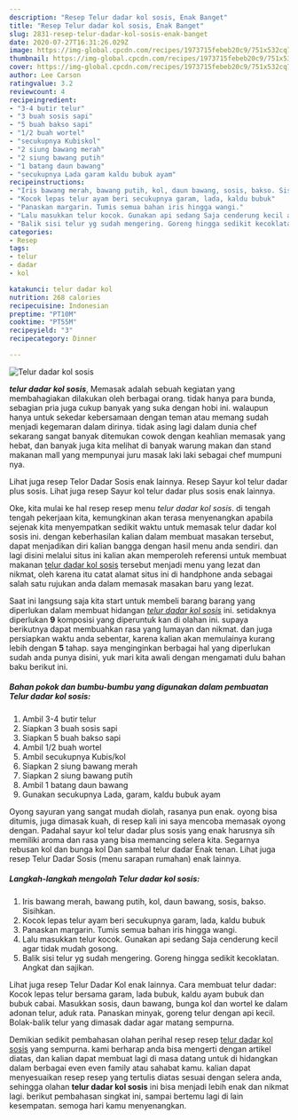 ```yaml
---
description: "Resep Telur dadar kol sosis, Enak Banget"
title: "Resep Telur dadar kol sosis, Enak Banget"
slug: 2831-resep-telur-dadar-kol-sosis-enak-banget
date: 2020-07-27T16:31:26.029Z
image: https://img-global.cpcdn.com/recipes/1973715febeb20c9/751x532cq70/telur-dadar-kol-sosis-foto-resep-utama.jpg
thumbnail: https://img-global.cpcdn.com/recipes/1973715febeb20c9/751x532cq70/telur-dadar-kol-sosis-foto-resep-utama.jpg
cover: https://img-global.cpcdn.com/recipes/1973715febeb20c9/751x532cq70/telur-dadar-kol-sosis-foto-resep-utama.jpg
author: Lee Carson
ratingvalue: 3.2
reviewcount: 4
recipeingredient:
- "3-4 butir telur"
- "3 buah sosis sapi"
- "5 buah bakso sapi"
- "1/2 buah wortel"
- "secukupnya Kubiskol"
- "2 siung bawang merah"
- "2 siung bawang putih"
- "1 batang daun bawang"
- "secukupnya Lada garam kaldu bubuk ayam"
recipeinstructions:
- "Iris bawang merah, bawang putih, kol, daun bawang, sosis, bakso. Sisihkan."
- "Kocok lepas telur ayam beri secukupnya garam, lada, kaldu bubuk"
- "Panaskan margarin. Tumis semua bahan iris hingga wangi."
- "Lalu masukkan telur kocok. Gunakan api sedang Saja cenderung kecil agar tidak mudah gosong."
- "Balik sisi telur yg sudah mengering. Goreng hingga sedikit kecoklatan. Angkat dan sajikan."
categories:
- Resep
tags:
- telur
- dadar
- kol

katakunci: telur dadar kol 
nutrition: 268 calories
recipecuisine: Indonesian
preptime: "PT10M"
cooktime: "PT55M"
recipeyield: "3"
recipecategory: Dinner

---
```



![Telur dadar kol sosis](https://img-global.cpcdn.com/recipes/1973715febeb20c9/751x532cq70/telur-dadar-kol-sosis-foto-resep-utama.jpg)

<b><i>telur dadar kol sosis</i></b>, Memasak adalah sebuah kegiatan yang membahagiakan dilakukan oleh berbagai orang. tidak hanya para bunda, sebagian pria juga cukup banyak yang suka dengan hobi ini. walaupun hanya untuk sekedar kebersamaan dengan teman atau memang sudah menjadi kegemaran dalam dirinya. tidak asing lagi dalam dunia chef sekarang sangat banyak ditemukan cowok dengan keahlian memasak yang hebat, dan banyak juga kita melihat di banyak warung makan dan stand makanan mall yang mempunyai juru masak laki laki sebagai chef mumpuni nya.

Lihat juga resep Telor Dadar Sosis enak lainnya. Resep Sayur kol telur dadar plus sosis. Lihat juga resep Sayur kol telur dadar plus sosis enak lainnya.

Oke, kita mulai ke hal resep resep menu <i>telur dadar kol sosis</i>. di tengah tengah pekerjaan kita, kemungkinan akan terasa menyenangkan apabila sejenak kita menyempatkan sedikit waktu untuk memasak telur dadar kol sosis ini. dengan keberhasilan kalian dalam membuat masakan tersebut, dapat menjadikan diri kalian bangga dengan hasil menu anda sendiri. dan lagi disini melalui situs ini kalian akan memperoleh referensi untuk membuat makanan <u>telur dadar kol sosis</u> tersebut menjadi menu yang lezat dan nikmat, oleh karena itu catat alamat situs ini di handphone anda sebagai salah satu rujukan anda dalam memasak masakan baru yang lezat.


Saat ini langsung saja kita start untuk membeli barang barang yang diperlukan dalam membuat hidangan <u><i>telur dadar kol sosis</i></u> ini. setidaknya diperlukan <b>9</b> komposisi yang diperuntuk kan di olahan ini. supaya berikutnya dapat membuahkan rasa yang lumayan dan nikmat. dan juga persiapkan waktu anda sebentar, karena kalian akan memulainya kurang lebih dengan <b>5</b> tahap. saya menginginkan berbagai hal yang diperlukan sudah anda punya disini, yuk mari kita awali dengan mengamati dulu bahan baku berikut ini.

<!--inarticleads1-->

##### Bahan pokok dan bumbu-bumbu yang digunakan dalam pembuatan Telur dadar kol sosis:

1. Ambil 3-4 butir telur
1. Siapkan 3 buah sosis sapi
1. Siapkan 5 buah bakso sapi
1. Ambil 1/2 buah wortel
1. Ambil secukupnya Kubis/kol
1. Siapkan 2 siung bawang merah
1. Siapkan 2 siung bawang putih
1. Ambil 1 batang daun bawang
1. Gunakan secukupnya Lada, garam, kaldu bubuk ayam


Oyong sayuran yang sangat mudah diolah, rasanya pun enak. oyong bisa ditumis, juga dimasak kuah, di resep kali ini saya mencoba memasak oyong dengan. Padahal sayur kol telur dadar plus sosis yang enak harusnya sih memiliki aroma dan rasa yang bisa memancing selera kita. Segarnya rebusan kol dan bunga kol Dan sambal telur dadar Enak tenan. Lihat juga resep Telur Dadar Sosis (menu sarapan rumahan) enak lainnya. 

<!--inarticleads2-->

##### Langkah-langkah mengolah Telur dadar kol sosis:

1. Iris bawang merah, bawang putih, kol, daun bawang, sosis, bakso. Sisihkan.
1. Kocok lepas telur ayam beri secukupnya garam, lada, kaldu bubuk
1. Panaskan margarin. Tumis semua bahan iris hingga wangi.
1. Lalu masukkan telur kocok. Gunakan api sedang Saja cenderung kecil agar tidak mudah gosong.
1. Balik sisi telur yg sudah mengering. Goreng hingga sedikit kecoklatan. Angkat dan sajikan.


Lihat juga resep Telur Dadar Kol enak lainnya. Cara membuat telur dadar: Kocok lepas telur bersama garam, lada bubuk, kaldu ayam bubuk dan bubuk cabai. Masukkan sosis, daun bawang, bunga kol dan wortel ke dalam adonan telur, aduk rata. Panaskan minyak, goreng telur dengan api kecil. Bolak-balik telur yang dimasak dadar agar matang sempurna. 

Demikian sedikit pembahasan olahan perihal resep resep <u>telur dadar kol sosis</u> yang sempurna. kami berharap anda bisa mengerti dengan artikel diatas, dan kalian dapat membuat lagi di masa datang untuk di hidangkan dalam berbagai even even family atau sahabat kamu. kalian dapat menyesuaikan resep resep yang tertulis diatas sesuai dengan selera anda, sehingga olahan <b>telur dadar kol sosis</b> ini bisa menjadi lebih enak dan nikmat lagi. berikut pembahasan singkat ini, sampai bertemu lagi di lain kesempatan. semoga hari kamu menyenangkan.
